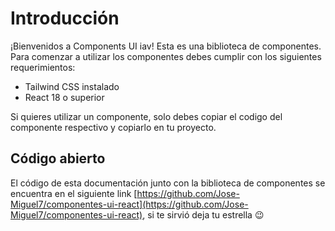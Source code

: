 # Introducción
 
¡Bienvenidos a Components UI iav! Esta es una biblioteca de componentes. Para comenzar a utilizar los componentes debes cumplir con los siguientes requerimientos:

- Tailwind CSS instalado
- React 18 o superior

Si quieres utilizar un componente, solo debes copiar el codigo del componente respectivo y copiarlo en tu proyecto.

## Código abierto

El código de esta documentación junto con la biblioteca de componentes se encuentra en el siguiente link [https://github.com/Jose-Miguel7/componentes-ui-react](https://github.com/Jose-Miguel7/componentes-ui-react), si te sirvió deja tu estrella 😉
